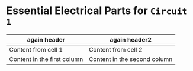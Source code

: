 # Essential Electrical Parts for `Circuit 1`


again header | again header2
------------ | -------------
Content from cell 1 | Content from cell 2
Content in the first column | Content in the second column 
